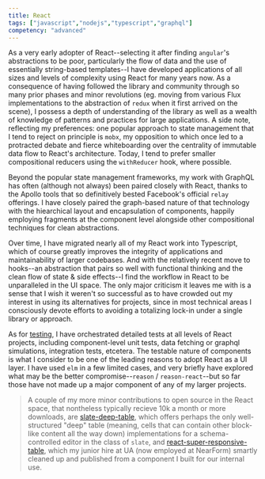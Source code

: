 ```yaml
---
title: React
tags: ["javascript","nodejs","typescript","graphql"]
competency: "advanced"
---
```


As a very early adopter of React--selecting it after finding `angular`'s abstractions to be poor, particularly the flow of data and the use of essentially string-based templates--I have developed applications of all sizes and levels of complexity using React for many years now. As a consequence of having followed the library and community through so many prior phases and minor revolutions (eg. moving from various Flux implementations to the abstraction of `redux` when it first arrived on the scene), I possess a depth of understanding of the library as well as a wealth of knowledge of patterns and practices for large applications. A side note, reflecting my preferences: one popular approach to state management that I tend to reject on principle is `mobx`, my opposition to which once led to a protracted debate and fierce whiteboarding over the centrality of immutable data flow to React's architecture. Today, I tend to prefer smaller compositional reducers using the `withReducer` hook, where possible.

Beyond the popular state management frameworks, my work with GraphQL has often (although not always) been paired closely with React, thanks to the Apollo tools that so definitively bested Facebook's official `relay` offerings. I have closely paired the graph-based nature of that technology with the hiearchical layout and encapsulation of components, happily employing fragments at the component level alongside other compositional techniques for clean abstractions. 

Over time, I have migrated nearly all of my React work into Typescript, which of course greatly improves the integrity of applications and maintainability of larger codebases. And with the relatively recent move to hooks--an abstraction that pairs so well with functional thinking and the clean flow of state & side effects--I find the workflow in React to be unparalleled in the UI space. The only major criticism it leaves me with is a sense that I wish it weren't so successful as to have crowded out my interest in using its alternatives for projects, since in most technical areas I consciously devote efforts to avoiding a totalizing lock-in under a single library or approach. 

As for [testing](/technologies/testing), I have orchestrated detailed tests at all levels of React projects, including component-level unit tests, data fetching or graphql simulations, integration tests, etcetera. The testable nature of components is what I consider to be one of the leading reasons to adopt React as a UI layer. I have used `elm` in a few limited cases, and very briefly have explored what may be the better compromise--`reason` / `reason-react`--but so far those have not made up a major component of any of my larger projects. 

> A couple of my more minor contributions to open source in the React space, that nontheless typically recieve 10k a month or more downloads, are [slate-deep-table](https://github.com/jasonphillips/slate-deep-table), which offers perhaps the only well-structured "deep" table (meaning, cells that can contain other block-like content all the way down) implementations for a schema-controlled editor in the class of `slate`, and [react-super-responsive-table](https://github.com/ua-oira/react-super-responsive-table), which my junior hire at UA (now employed at NearForm) smartly cleaned up and published from a component I built for our internal use. 

